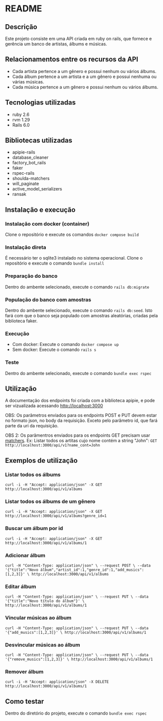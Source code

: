 # README

## Descrição
Este projeto consiste em uma API criada em ruby on rails, que fornece e gerência um banco de artistas, álbums e músicas.

## Relacionamentos entre os recursos da API
* Cada artista pertence a um gênero e possui nenhum ou vários álbums.
* Cada álbum pertence a um artista e a um gênero e possui nenhuma ou várias músicas.
* Cada música pertence a um gênero e possui nenhum ou vários álbums.

## Tecnologias utilizadas
* ruby 2.6
* rvm 1.29
* Rails 6.0

## Bibliotecas utilizadas
* apipie-rails
* database_cleaner
* factory_bot_rails
* faker
* rspec-rails
* shoulda-matchers
* will_paginate
* active_model_serializers
* ransak

## Instalação e execução

### Instalação com docker (container)
Clone o repositório e execute os comandos `docker compose build`

### Instalação direta
É necessário ter o sqlite3 instalado no sistema operacional.
Clone o repositório e execute o comando `bundle install`

### Preparação do banco
Dentro do ambente selecionado, execute o comando `rails db:migrate`

### População do banco com amostras
Dentro do ambente selecionado, execute o comando `rails db:seed`. Isto fará com que o banco seja populado com amostras aleatórias, criadas pela biblioteca faker.

### Execução
* Com docker: Execute o comando `docker compose up`
* Sem docker: Execute o comando `rails s`

### Teste
Dentro do ambente selecionado, execute o comando `bundle exec rspec`

## Utilização
A documentação dos endpoints foi criada com a biblioteca apipie, e pode ser vizualizada acessando [http://localhost:3000](http://localhost:3000)

OBS: Os parâmetros enviados para os endpoints POST e PUT devem estar no formato json, no body da requisição. Exceto pelo parâmetro id, que fará parte da uri da requisição.

OBS 2: Os parâmentros enviados para os endpoints GET precisam usar [matchers](https://github.com/activerecord-hackery/ransack/wiki/Basic-Searching). 
Ex:
Listar todos os artitas cujo nome contém a string "John": `GET http://localhost:3000/api/v1?name_cont=John`

## Exemplos de utilização

### Listar todos os álbums
`curl -i -H "Accept: application/json" -X GET http://localhost:3000/api/v1/albums`

### Listar todos os álbums de um gênero
`curl -i -H "Accept: application/json" -X GET http://localhost:3000/api/v1/albums?genre_id=1`

### Buscar um álbum por id
`curl -i -H "Accept: application/json" -X GET http://localhost:3000/api/v1/albums/1`

### Adicionar álbum
`curl -H "Content-Type: application/json" \
  --request POST \
  --data '{"title":"Novo álbum","artist_id":1,"genre_id":1,"add_musics":[1,2,3]}' \
  http://localhost:3000/api/v1/albums`
  
### Editar álbum
`curl -H "Content-Type: application/json" \
  --request PUT \
  --data '{"title":"Novo título do álbum"}' \
  http://localhost:3000/api/v1/albums/1`

### Vincular músicas ao álbum
`curl -H "Content-Type: application/json" \
  --request PUT \
  --data '{"add_musics":[1,2,3]}' \
  http://localhost:3000/api/v1/albums/1`
  
 ### Desvincular músicas ao álbum
`curl -H "Content-Type: application/json" \
  --request PUT \
  --data '{"remove_musics":[1,2,3]}' \
  http://localhost:3000/api/v1/albums/1`
  
 ### Remover álbum
 `curl -i -H "Accept: application/json" -X DELETE http://localhost:3000/api/v1/albums/1`
 
 ## Como testar
 Dentro do diretório do projeto, execute o comando `bundle exec rspec`
